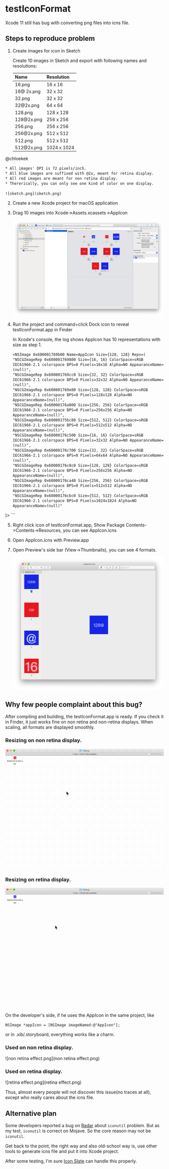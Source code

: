 # testIconFormat

Xcode 11 still has bug with converting png files into icns file.

## Steps to reproduce problem

1. Create images for icon in Sketch
	
	Create 10 images in Sketch and export with following names and resolutions:

	Name|Resolution|
	----|---- |
	16.png | 16 x 16 |
	16\@ 2x.png | 32 x 32 |
	32.png | 32 x 32 |
	32\@2x.png | 64 x 64 |
	128.png | 128 x 128 |
	128\@2x.png | 256 x 256 |
	256.png | 256 x 256 |
	256\@2x.png | 512 x 512 |
	512.png | 512 x 512 |
	512\@2x.png | 1024 x 1024 |

@<!-- -->chloekek

	* All images' DPI is 72 pixels/inch.
	* All blue images are suffixed with @2x, meant for retina display.
	* All red images are meant for non retina display.
	* Thererically, you can only see one kind of color on one display.

	![sketch.png](sketch.png)

2. Create a new Xcode project for macOS application

3. Drag 10 images into Xcode->Assets.xcassets->AppIcon

	![Xcode-Assets.xcassets-AppIcon.png](Xcode-Assets.xcassets-AppIcon.png)

4. Run the project and command+click Dock icon to reveal testIconFormat.app in Finder
	
	In Xcode's console, the log shows AppIcon has 10 representations with size as step 1.
	
	```
	<NSImage 0x600001769b00 Name=AppIcon Size={128, 128} Reps=(
    "NSCGImageRep 0x600001769800 Size={16, 16} ColorSpace=sRGB IEC61966-2.1 colorspace BPS=0 Pixels=16x16 Alpha=NO AppearanceName=(null)",
    "NSCGImageRep 0x600001769cc0 Size={32, 32} ColorSpace=sRGB IEC61966-2.1 colorspace BPS=0 Pixels=32x32 Alpha=NO AppearanceName=(null)",
    "NSCGImageRep 0x600001769e80 Size={128, 128} ColorSpace=sRGB IEC61966-2.1 colorspace BPS=0 Pixels=128x128 Alpha=NO AppearanceName=(null)",
    "NSCGImageRep 0x60000176a000 Size={256, 256} ColorSpace=sRGB IEC61966-2.1 colorspace BPS=0 Pixels=256x256 Alpha=NO AppearanceName=(null)",
    "NSCGImageRep 0x60000175bc80 Size={512, 512} ColorSpace=sRGB IEC61966-2.1 colorspace BPS=0 Pixels=512x512 Alpha=NO AppearanceName=(null)",
    "NSCGImageRep 0x60000176c500 Size={16, 16} ColorSpace=sRGB IEC61966-2.1 colorspace BPS=0 Pixels=32x32 Alpha=NO AppearanceName=(null)",
    "NSCGImageRep 0x60000176c700 Size={32, 32} ColorSpace=sRGB IEC61966-2.1 colorspace BPS=0 Pixels=64x64 Alpha=NO AppearanceName=(null)",
    "NSCGImageRep 0x60000176c8c0 Size={128, 128} ColorSpace=sRGB IEC61966-2.1 colorspace BPS=0 Pixels=256x256 Alpha=NO AppearanceName=(null)",
    "NSCGImageRep 0x60000176ca40 Size={256, 256} ColorSpace=sRGB IEC61966-2.1 colorspace BPS=0 Pixels=512x512 Alpha=NO AppearanceName=(null)",
    "NSCGImageRep 0x60000176cbc0 Size={512, 512} ColorSpace=sRGB IEC61966-2.1 colorspace BPS=0 Pixels=1024x1024 Alpha=NO AppearanceName=(null)"
)>
	```

5. Right click icon of testIconFormat.app, Show Package Contents->Contents->Resources, you can see AppIcon.icns

6. Open AppIcon.icns with Preview.app

7. Open Preview's side bar (View->Thumbnails), you can see 4 formats.

	![preview.png](preview.png)


## Why few people complaint about this bug? 

After compiling and building, the testIconFormat.app is ready. If you check it in Finder, it just works fine on non retina and non-retina displays. When scaling, all formats are displayed smoothly.

### Resizing on non retina display.

<img src="non retina effect resize.gif?raw=true">

### Resizing on retina display.

<img src="retina effect resize.gif?raw=true">

On the developer's side, if he uses the AppIcon in the same project, like

```
NSImage *appIcon = [NSImage imageNamed:@"AppIcon"];
```

or in .xib/.storyboard, everything works like a charm.

### Used on non retina display.

![non retina effect.png](non retina effect.png)

### Used on retina display.

![retina effect.png](retina effect.png)

Thus, almost every people will not discover this issue(no traces at all), except who really cares about the icns file.

## Alternative plan

Some developers reported a bug on [Radar](https://openradar.appspot.com/35152727) about `iconutil` problem. But as my test, `iconutil` is correct on Mojave. So the core reason may not be `iconutil`.

Get back to the point, the right way and also old-school way is, use other tools to generate icns file and put it into Xcode project.

After some testing, I'm sure [Icon Slate](https://www.kodlian.com/apps/icon-slate) can handle this properly.

